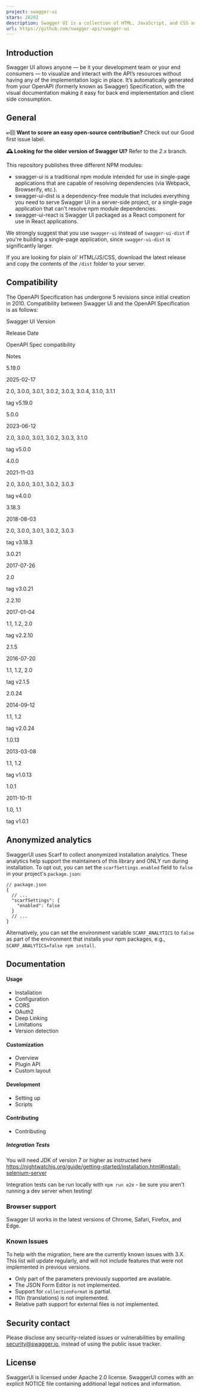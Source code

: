 ```yaml
---
project: swagger-ui
stars: 28292
description: Swagger UI is a collection of HTML, JavaScript, and CSS assets that dynamically generate beautiful documentation from a Swagger-compliant API.
url: https://github.com/swagger-api/swagger-ui
---
```


Introduction
------------

Swagger UI allows anyone — be it your development team or your end consumers — to visualize and interact with the API’s resources without having any of the implementation logic in place. It’s automatically generated from your OpenAPI (formerly known as Swagger) Specification, with the visual documentation making it easy for back end implementation and client side consumption.

General
-------

**👉🏼 Want to score an easy open-source contribution?** Check out our Good first issue label.

**🕰️ Looking for the older version of Swagger UI?** Refer to the _2.x_ branch.

This repository publishes three different NPM modules:

-   swagger-ui is a traditional npm module intended for use in single-page applications that are capable of resolving dependencies (via Webpack, Browserify, etc.).
-   swagger-ui-dist is a dependency-free module that includes everything you need to serve Swagger UI in a server-side project, or a single-page application that can't resolve npm module dependencies.
-   swagger-ui-react is Swagger UI packaged as a React component for use in React applications.

We strongly suggest that you use `swagger-ui` instead of `swagger-ui-dist` if you're building a single-page application, since `swagger-ui-dist` is significantly larger.

If you are looking for plain ol' HTML/JS/CSS, download the latest release and copy the contents of the `/dist` folder to your server.

Compatibility
-------------

The OpenAPI Specification has undergone 5 revisions since initial creation in 2010. Compatibility between Swagger UI and the OpenAPI Specification is as follows:

Swagger UI Version

Release Date

OpenAPI Spec compatibility

Notes

5.19.0

2025-02-17

2.0, 3.0.0, 3.0.1, 3.0.2, 3.0.3, 3.0.4, 3.1.0, 3.1.1

tag v5.19.0

5.0.0

2023-06-12

2.0, 3.0.0, 3.0.1, 3.0.2, 3.0.3, 3.1.0

tag v5.0.0

4.0.0

2021-11-03

2.0, 3.0.0, 3.0.1, 3.0.2, 3.0.3

tag v4.0.0

3.18.3

2018-08-03

2.0, 3.0.0, 3.0.1, 3.0.2, 3.0.3

tag v3.18.3

3.0.21

2017-07-26

2.0

tag v3.0.21

2.2.10

2017-01-04

1.1, 1.2, 2.0

tag v2.2.10

2.1.5

2016-07-20

1.1, 1.2, 2.0

tag v2.1.5

2.0.24

2014-09-12

1.1, 1.2

tag v2.0.24

1.0.13

2013-03-08

1.1, 1.2

tag v1.0.13

1.0.1

2011-10-11

1.0, 1.1

tag v1.0.1

Anonymized analytics
--------------------

SwaggerUI uses Scarf to collect anonymized installation analytics. These analytics help support the maintainers of this library and ONLY run during installation. To opt out, you can set the `scarfSettings.enabled` field to `false` in your project's `package.json`:

```
// package.json
{
  // ...
  "scarfSettings": {
    "enabled": false
  }
  // ...
}
```

Alternatively, you can set the environment variable `SCARF_ANALYTICS` to `false` as part of the environment that installs your npm packages, e.g., `SCARF_ANALYTICS=false npm install`.

Documentation
-------------

#### Usage

-   Installation
-   Configuration
-   CORS
-   OAuth2
-   Deep Linking
-   Limitations
-   Version detection

#### Customization

-   Overview
-   Plugin API
-   Custom layout

#### Development

-   Setting up
-   Scripts

#### Contributing

-   Contributing

##### Integration Tests

You will need JDK of version 7 or higher as instructed here https://nightwatchjs.org/guide/getting-started/installation.html#install-selenium-server

Integration tests can be run locally with `npm run e2e` - be sure you aren't running a dev server when testing!

### Browser support

Swagger UI works in the latest versions of Chrome, Safari, Firefox, and Edge.

### Known Issues

To help with the migration, here are the currently known issues with 3.X. This list will update regularly, and will not include features that were not implemented in previous versions.

-   Only part of the parameters previously supported are available.
-   The JSON Form Editor is not implemented.
-   Support for `collectionFormat` is partial.
-   l10n (translations) is not implemented.
-   Relative path support for external files is not implemented.

Security contact
----------------

Please disclose any security-related issues or vulnerabilities by emailing security@swagger.io, instead of using the public issue tracker.

License
-------

SwaggerUI is licensed under Apache 2.0 license. SwaggerUI comes with an explicit NOTICE file containing additional legal notices and information.

